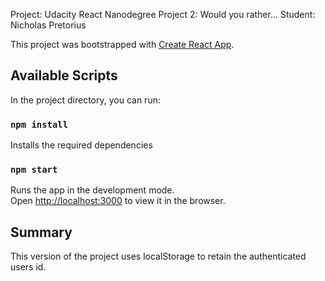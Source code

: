 Project: Udacity React Nanodegree Project 2: Would you rather...
Student: Nicholas Pretorius

This project was bootstrapped with [Create React App](https://github.com/facebook/create-react-app).

## Available Scripts

In the project directory, you can run:

### `npm install`

Installs the required dependencies

### `npm start`

Runs the app in the development mode.
<br />
Open [http://localhost:3000](http://localhost:3000) to view it in the browser.


## Summary

This version of the project uses localStorage to retain the authenticated users id. 

